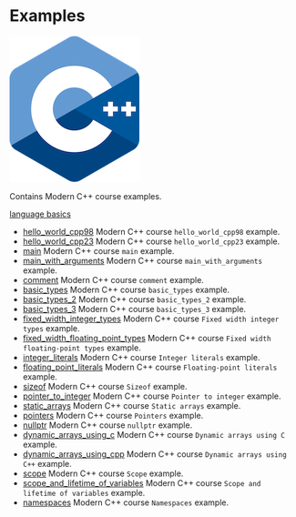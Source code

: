 # Examples

![logo](../docs/pictures/logo.png)

Contains Modern C++ course examples.

[language basics](language_basics/README.md)

* [hello_world_cpp98](language_basics/hello_world_cpp98/README.md) Modern C++ course `hello_world_cpp98` example.
* [hello_world_cpp23](language_basics/hello_world_cpp23/README.md) Modern C++ course `hello_world_cpp23` example.
* [main](language_basics/main/README.md) Modern C++ course `main` example.
* [main_with_arguments](language_basics/main_with_arguments/README.md) Modern C++ course `main_with_arguments` example.
* [comment](language_basics/comment/README.md) Modern C++ course `comment` example.
* [basic_types](language_basics/basic_types/README.md) Modern C++ course `basic_types` example.
* [basic_types_2](language_basics/basic_types_2/README.md) Modern C++ course `basic_types_2` example.
* [basic_types_3](language_basics/basic_types_3/README.md) Modern C++ course `basic_types_3` example.
* [fixed_width_integer_types](language_basics/fixed_width_integer_types/README.md) Modern C++ course `Fixed width integer types` example.
* [fixed_width_floating_point_types](language_basics/fixed_width_floating_point_types/README.md) Modern C++ course `Fixed width floating-point types` example.
* [integer_literals](language_basics/integer_literals/README.md) Modern C++ course `Integer literals` example.
* [floating_point_literals](language_basics/floating_point_literals/README.md) Modern C++ course `Floating-point literals` example.
* [sizeof](language_basics/sizeof/README.md) Modern C++ course `Sizeof` example.
* [pointer_to_integer](language_basics/pointer_to_integer/README.md) Modern C++ course `Pointer to integer` example.
* [static_arrays](language_basics/static_arrays/README.md) Modern C++ course `Static arrays` example.
* [pointers](language_basics/pointers/README.md) Modern C++ course `Pointers` example.
* [nullptr](language_basics/nullptr/README.md) Modern C++ course `nullptr` example.
* [dynamic_arrays_using_c](language_basics/dynamic_arrays_using_c/README.md) Modern C++ course `Dynamic arrays using C` example.
* [dynamic_arrays_using_cpp](language_basics/dynamic_arrays_using_cpp/README.md) Modern C++ course `Dynamic arrays using C++` example.
* [scope](language_basics/scope/README.md) Modern C++ course `Scope` example.
* [scope_and_lifetime_of_variables](language_basics/scope_and_lifetime_of_variables/README.md) Modern C++ course `Scope and lifetime of variables` example.
* [namespaces](language_basics/namespaces/README.md) Modern C++ course `Namespaces` example.
